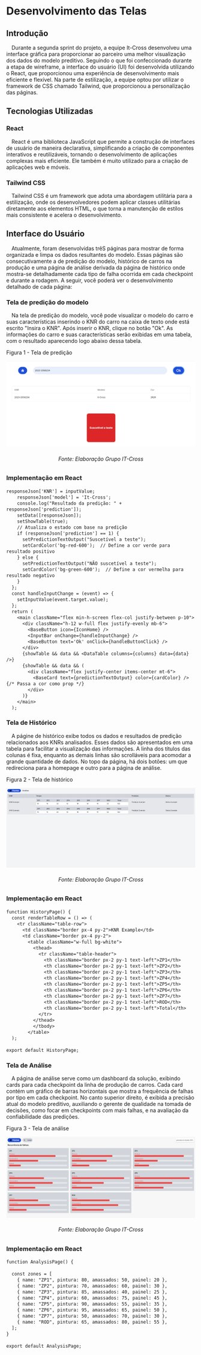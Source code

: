 # Desenvolvimento das Telas

## Introdução

&emsp;Durante a segunda sprint do projeto, a equipe It-Cross desenvolveu uma interface gráfica para proporcionar ao parceiro uma melhor visualização dos dados do modelo preditivo. Seguindo o que foi confeccionado durante a etapa de wireframe, a interface do usuário (UI) foi desenvolvida utilizando o React, que proporcionou uma experiência de desenvolvimento mais eficiente e flexível. Na parte de estilização, a equipe optou por utilizar o framework de CSS chamado Tailwind, que proporcionou a personalização das páginas.

## Tecnologias Utilizadas

### React

&emsp;React é uma biblioteca JavaScript que permite a construção de interfaces de usuário de maneira declarativa, simplificando a criação de componentes interativos e reutilizáveis, tornando o desenvolvimento de aplicações complexas mais eficiente. Ele também é muito utilizado para a criação de aplicações web e móveis. 

### Tailwind CSS

&emsp;Tailwind CSS é um framework que adota uma abordagem utilitária para a estilização, onde os desenvolvedores podem aplicar classes utilitárias diretamente aos elementos HTML, o que torna a manutenção de estilos mais consistente e acelera o desenvolvimento.

## Interface do Usuário

&emsp;Atualmente, foram desenvolvidas trêS páginas para mostrar de forma organizada e limpa os dados resultantes do modelo. Essas páginas são consecutivamente a de predição do modelo, histórico de carros na produção e uma página de análise derivada da página de histórico onde mostra-se detalhadamente cada tipo de falha ocorrida em cada checkpoint e durante a rodagem. A seguir, você poderá ver o desenvolvimento detalhado de cada página:

### Tela de predição do modelo

&emsp;Na tela de predição do modelo, você pode visualizar o modelo do carro e suas características inserindo o KNR do carro na caixa de texto onde está escrito "Insira o KNR". Após inserir o KNR, clique no botão "Ok". As informações do carro e suas características serão exibidas em uma tabela, com o resultado aparecendo logo abaixo dessa tabela.

<p style={{textAlign: 'center'}}>Figura 1 - Tela de predição </p>

![](../../../../static/img/sprint-2/tela_predicao.png)

<h6 align="center"> Fonte: Elaboração Grupo IT-Cross </h6>


### Implementação em React
```
responseJson['KNR'] = inputValue;
    responseJson['model'] = 'It-Cross';
    console.log("Resultado da predição: " + responseJson['prediction']);
    setData([responseJson]);
    setShowTable(true);
    // Atualiza o estado com base na predição
    if (responseJson['prediction'] == 1) {
      setPredictionTextOutput("Suscetível a teste");
      setCardColor('bg-red-600');  // Define a cor verde para resultado positivo
    } else {
      setPredictionTextOutput("NÃO suscetível a teste");
      setCardColor('bg-green-600');  // Define a cor vermelha para resultado negativo
    }
  };
  const handleInputChange = (event) => {
    setInputValue(event.target.value);
  };
  return (
    <main className="flex min-h-screen flex-col justify-between p-10">
      <div className="h-12 w-full flex justify-evenly mb-6">
        <BaseButton icon={IconHome} />
        <InputBar onChange={handleInputChange} />
        <BaseButton text='Ok' onClick={handleButtonClick} />
      </div>
      {showTable && data && <DataTable columns={columns} data={data} />}
      {showTable && data && (
        <div className="flex justify-center items-center mt-6">
          <BaseCard text={predictionTextOutput} color={cardColor} />  {/* Passa a cor como prop */}
        </div>
      )}
    </main>
  );
```

### Tela de Histórico

&emsp;A págine de histórico exibe todos os dados e resultados de predição relacionados aos KNRs analisados. Esses dados são apresentados em uma tabela para facilitar a visualização das informações. A linha dos títulos das colunas é fixa, enquanto as demais linhas são scrolláveis para acomodar a grande quantidade de dados. No topo da página, há dois botões: um que redireciona para a homepage e outro para a página de análise.

<p style={{textAlign: 'center'}}>Figura 2 - Tela de histórico </p>

![](../../../../static/img/sprint-2/tela_historico.png)

<h6 align="center"> Fonte: Elaboração Grupo IT-Cross </h6>

### Implementação em React
```
function HistoryPage() {
  const renderTableRow = () => (
    <tr className="table-row">
      <td className="border px-4 py-2">KNR Example</td>
      <td className="border px-4 py-2">
        <table className="w-full bg-white">
          <thead>
            <tr className="table-header">
              <th className="border px-2 py-1 text-left">ZP1</th>
              <th className="border px-2 py-1 text-left">ZP2</th>
              <th className="border px-2 py-1 text-left">ZP3</th>
              <th className="border px-2 py-1 text-left">ZP4</th>
              <th className="border px-2 py-1 text-left">ZP5</th>
              <th className="border px-2 py-1 text-left">ZP6</th>
              <th className="border px-2 py-1 text-left">ZP7</th>
              <th className="border px-2 py-1 text-left">ROD</th>
              <th className="border px-2 py-1 text-left">Total</th>
            </tr>
          </thead>
          </tbody>
        </table>
  );

export default HistoryPage;
```
### Tela de Análise

&emsp;A página de análise serve como um dashboard da solução, exibindo cards para cada checkpoint da linha de produção de carros. Cada card contém um gráfico de barras horizontais que mostra a frequência de falhas por tipo em cada checkpoint. No canto superior direito, é exibida a precisão atual do modelo preditivo, auxiliando o gerente de qualidade na tomada de decisões, como focar em checkpoints com mais falhas, e na avaliação da confiabilidade das predições.

<p style={{textAlign: 'center'}}>Figura 3 - Tela de análise </p>

![](../../../../static/img/sprint-2/tela_analise.png)

<h6 align="center"> Fonte: Elaboração Grupo IT-Cross </h6>

### Implementação em React
```
function AnalysisPage() {

  const zones = [
    { name: "ZP1", pintura: 80, amassados: 50, painel: 20 },
    { name: "ZP2", pintura: 70, amassados: 60, painel: 30 },
    { name: "ZP3", pintura: 85, amassados: 40, painel: 25 },
    { name: "ZP4", pintura: 60, amassados: 75, painel: 45 },
    { name: "ZP5", pintura: 90, amassados: 55, painel: 35 },
    { name: "ZP6", pintura: 95, amassados: 65, painel: 50 },
    { name: "ZP7", pintura: 50, amassados: 70, painel: 30 },
    { name: "ROD", pintura: 65, amassados: 80, painel: 55 },
  ];
}

export default AnalysisPage;
```






















